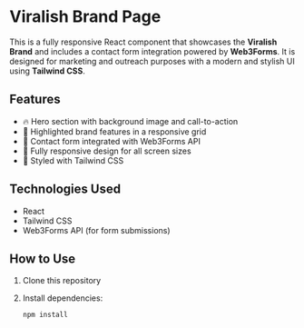 # Viralish Brand Page

This is a fully responsive React component that showcases the **Viralish Brand** and includes a contact form integration powered by **Web3Forms**. It is designed for marketing and outreach purposes with a modern and stylish UI using **Tailwind CSS**.

## Features

- 🔥 Hero section with background image and call-to-action
- 🎯 Highlighted brand features in a responsive grid
- 📨 Contact form integrated with Web3Forms API
- 📱 Fully responsive design for all screen sizes
- 🎨 Styled with Tailwind CSS

## Technologies Used

- React
- Tailwind CSS
- Web3Forms API (for form submissions)

## How to Use

1. Clone this repository
2. Install dependencies:

   ```bash
   npm install
